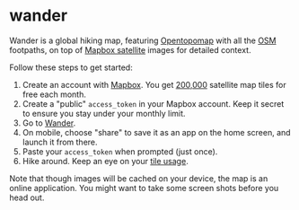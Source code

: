 # wander
Wander is a global hiking map, featuring [Opentopomap](https://opentopomap.org/about)
with all the [OSM](https://www.openstreetmap.org) footpaths,
on top of [Mapbox satellite](https://www.mapbox.com/maps/satellite/) images for detailed context.

Follow these steps to get started:

1. Create an account with [Mapbox](https://www.mapbox.com/). You get [200,000](https://www.mapbox.com/pricing/#gltile) satellite map tiles for free each month.
1. Create a "public" `access_token` in your Mapbox account. Keep it secret to ensure you stay under your monthly limit.
1. Go to [Wander](https://wander.ysstems.nl).
1. On mobile, choose "share" to save it as an app on the home screen, and launch it from there.
1. Paste your `access_token` when prompted (just once).
1. Hike around. Keep an eye on your [tile usage](https://account.mapbox.com/).

Note that though images will be cached on your device, the map is an online application.
You might want to take some screen shots before you head out.

